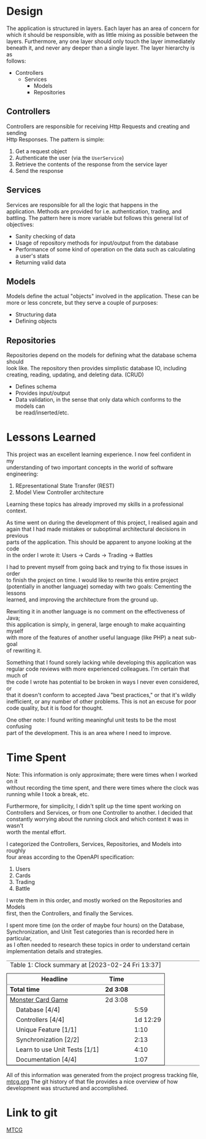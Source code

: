


# Design

The application is structured in layers. Each layer has an area of concern for  
which it should be responsible, with as little mixing as possible between the  
layers. Furthermore, any one layer should only touch the layer immediately  
beneath it, and never any deeper than a single layer. The layer hierarchy is as  
follows:  

-   Controllers  
    -   Services  
        -   Models
        -   Repositories


## Controllers

Controllers are responsible for receiving Http Requests and creating and sending  
Http Responses. The pattern is simple:  

1.  Get a request object
2.  Authenticate the user (via the `UserService`)
3.  Retrieve the contents of the response from the service layer
4.  Send the response


## Services

Services are responsible for all the logic that happens in the  
application. Methods are provided for i.e. authentication, trading, and  
battling. The pattern here is more variable but follows this general list of objectives:  

-   Sanity checking of data
-   Usage of repository methods for input/output from the database
-   Performance of some kind of operation on the data such as calculating a user's stats
-   Returning valid data


## Models

Models define the actual "objects" involved in the application. These can be  
more or less concrete, but they serve a couple of purposes:  

-   Structuring data
-   Defining objects


## Repositories

Repositories depend on the models for defining what the database schema should  
look like. The repository then provides simplistic database IO, including  
creating, reading, updating, and deleting data. (CRUD)  

-   Defines schema
-   Provides input/output
-   Data validation, in the sense that only data which conforms to the models can  
    be read/inserted/etc.


# Lessons Learned

This project was an excellent learning experience. I now feel confident in my  
understanding of two important concepts in the world of software engineering:  

1.  REpresentational State Transfer (REST)
2.  Model View Controller architecture

Learning these topics has already improved my skills in a professional context.  

As time went on during the development of this project, I realised again and  
again that I had made mistakes or suboptimal architectural decisions in previous  
parts of the application. This should be apparent to anyone looking at the code  
in the order I wrote it: Users -> Cards -> Trading -> Battles  

I had to prevent myself from going back and trying to fix those issues in order  
to finish the project on time. I would like to rewrite this entire project  
(potentially in another language) someday with two goals: Cementing the lessons  
learned, and improving the architecture from the ground up.  

Rewriting it in another language is no comment on the effectiveness of Java;  
this application is simply, in general, large enough to make acquainting myself  
with more of the features of another useful language (like PHP) a neat sub-goal  
of rewriting it.  

Something that I found sorely lacking while developing this application was  
regular code reviews with more experienced colleagues. I'm certain that much of  
the code I wrote has potential to be broken in ways I never even considered, or  
that it doesn't conform to accepted Java "best practices," or that it's wildly  
inefficient, or any number of other problems. This is not an excuse for poor  
code quality, but it is food for thought.  

One other note: I found writing meaningful unit tests to be the most confusing  
part of the development. This is an area where I need to improve.  


# Time Spent

Note: This information is only approximate; there were times when I worked on it  
without recording the time spent, and there were times where the clock was  
running while I took a break, etc.  

Furthermore, for simplicity, I didn't split up the time spent working on  
Controllers and Services, or from one Controller to another. I decided that  
constantly worrying about the running clock and which context it was in wasn't  
worth the mental effort.  

I categorized the Controllers, Services, Repositories, and Models into roughly  
four areas according to the OpenAPI specification:  

1.  Users
2.  Cards
3.  Trading
4.  Battle

I wrote them in this order, and mostly worked on the Repositories and Models  
first, then the Controllers, and finally the Services.  

I spent more time (on the order of maybe four hours) on the Database,  
Synchronization, and Unit Test categories than is recorded here in particular,  
as I often needed to research these topics in order to understand certain  
implementation details and strategies.  

<table border="2" cellspacing="0" cellpadding="6" rules="groups" frame="hsides">
<caption class="t-above"><span class="table-number">Table 1:</span> Clock summary at <span class="timestamp-wrapper"><span class="timestamp">[2023-02-24 Fri 13:37]</span></span></caption>

<colgroup>
<col  class="org-left" />

<col  class="org-left" />

<col  class="org-right" />
</colgroup>
<thead>
<tr>
<th scope="col" class="org-left">Headline</th>
<th scope="col" class="org-left">Time</th>
<th scope="col" class="org-right">&#xa0;</th>
</tr>
</thead>

<tbody>
<tr>
<td class="org-left"><b>Total time</b></td>
<td class="org-left"><b>2d 3:08</b></td>
<td class="org-right">&#xa0;</td>
</tr>
</tbody>

<tbody>
<tr>
<td class="org-left"><a href="./mtcg.pdf">Monster Card Game</a></td>
<td class="org-left">2d 3:08</td>
<td class="org-right">&#xa0;</td>
</tr>


<tr>
<td class="org-left">&ensp;&ensp;Database [4/4]</td>
<td class="org-left">&#xa0;</td>
<td class="org-right">5:59</td>
</tr>


<tr>
<td class="org-left">&ensp;&ensp;Controllers [4/4]</td>
<td class="org-left">&#xa0;</td>
<td class="org-right">1d 12:29</td>
</tr>


<tr>
<td class="org-left">&ensp;&ensp;Unique Feature [1/1]</td>
<td class="org-left">&#xa0;</td>
<td class="org-right">1:10</td>
</tr>


<tr>
<td class="org-left">&ensp;&ensp;Synchronization [2/2]</td>
<td class="org-left">&#xa0;</td>
<td class="org-right">2:13</td>
</tr>


<tr>
<td class="org-left">&ensp;&ensp;Learn to use Unit Tests [1/1]</td>
<td class="org-left">&#xa0;</td>
<td class="org-right">4:10</td>
</tr>


<tr>
<td class="org-left">&ensp;&ensp;Documentation [4/4]</td>
<td class="org-left">&#xa0;</td>
<td class="org-right">1:07</td>
</tr>
</tbody>
</table>

All of this information was generated from the project progress tracking file,  
[mtcg.org](mtcg.md) The git history of that file provides a nice overview of how  
development was structured and accomplished.  


# Link to git

[MTCG](https://github.com/skyler544/mtcg)  

